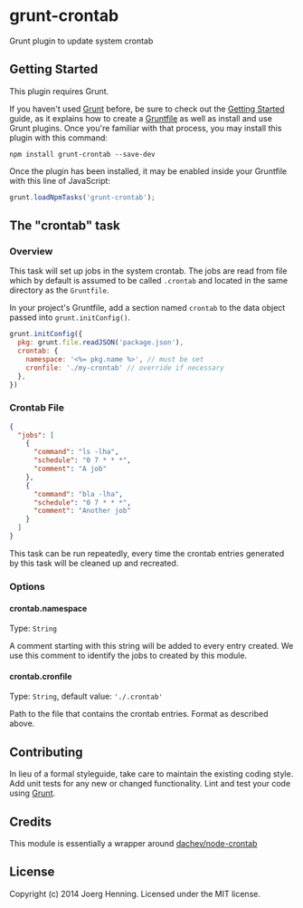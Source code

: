 # grunt-crontab

Grunt plugin to update system crontab

## Getting Started
This plugin requires Grunt.

If you haven't used [Grunt](http://gruntjs.com/) before, be sure to check out the 
[Getting Started](http://gruntjs.com/getting-started) guide, as it explains how to create a 
[Gruntfile](http://gruntjs.com/sample-gruntfile) as well as install and use Grunt plugins. Once you're familiar with 
that process, you may install this plugin with this command:

```shell
npm install grunt-crontab --save-dev
```

Once the plugin has been installed, it may be enabled inside your Gruntfile with this line of JavaScript:

```js
grunt.loadNpmTasks('grunt-crontab');
```

## The "crontab" task

### Overview
This task will set up jobs in the system crontab. The jobs are read from file which by default is assumed to be 
called `.crontab` and located in the same directory as the `Gruntfile`.

In your project's Gruntfile, add a section named `crontab` to the data object passed into `grunt.initConfig()`.

```js
grunt.initConfig({
  pkg: grunt.file.readJSON('package.json'),
  crontab: {
    namespace: '<%= pkg.name %>', // must be set
    cronfile: './my-crontab' // override if necessary
  },
})
```

### Crontab File

```json
{
  "jobs": [
    {
      "command": "ls -lha", 
      "schedule": "0 7 * * *", 
      "comment": "A job"
    },
    {
      "command": "bla -lha", 
      "schedule": "0 7 * * *", 
      "comment": "Another job"
    }
  ]
}
```

This task can be run repeatedly, every time the crontab entries generated by this task will be cleaned up and recreated.

### Options

#### crontab.namespace
Type: `String`

A comment starting with this string will be added to every entry created. We use this comment to identify the jobs to
created by this module. 

#### crontab.cronfile
Type: `String`, default value: `'./.crontab'`

Path to the file that contains the crontab entries. Format as described above.

## Contributing
In lieu of a formal styleguide, take care to maintain the existing coding style. Add unit tests for any new or changed 
functionality. Lint and test your code using [Grunt](http://gruntjs.com/).

## Credits
This module is essentially a wrapper around [dachev/node-crontab](https://github.com/dachev/node-crontab)

## License
Copyright (c) 2014 Joerg Henning. Licensed under the MIT license.
